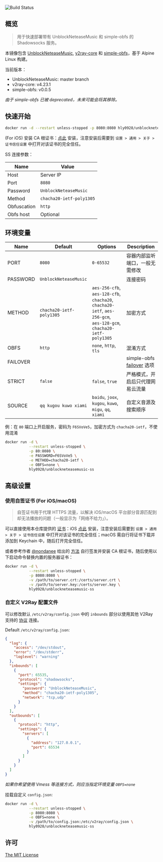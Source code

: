 ![Build Status](https://img.shields.io/docker/cloud/build/hly0928/unblockneteasemusic-ss?color=%23429be6&style=flat-square)

## 概览

> 用于快速部署带有 UnblockNeteaseMusic 和 simple-obfs 的 Shadowsocks 服务。

本镜像包含 [UnblockNeteaseMusic](https://github.com/nondanee/UnblockNeteaseMusic), [v2ray-core](https://github.com/v2ray/v2ray-core) 和 [simple-obfs](https://github.com/shadowsocks/simple-obfs)，基于 Alpine Linux 构建。

当前版本：
- UnblockNeteaseMusic: master branch
- v2ray-core: v4.23.1
- simple-obfs: v0.0.5

*由于 simple-obfs 已被 deprecated，未来可能会将其移除。*

## 快速开始

```bash
docker run -d --restart unless-stopped -p 8080:8080 hly0928/unblockneteasemusic-ss
```

(For iOS) 安装 CA 根证书：[点此](https://raw.githubusercontent.com/hly0928/Docker-UnblockNeteaseMusic-ss/master/certs/ca.crt) 安装，注意安装后需要到 `设置 > 通用 > 关于 > 证书信任设置` 中打开对该证书的完全信任。

SS 连接参数：

|Name|Value|
|---|---|
|Host|Server IP|
|Port|`8080`|
|Password|`UnblockNeteaseMusic`|
|Method|`chacha20-ietf-poly1305`|
|Obfuscation|`http`|
|Obfs host|Optional|

## 环境变量

|Name|Default|Options|Description|
|---|---|---|---|
|PORT|`8080`|`0-65532`|容器内部监听端口，一般无需修改|
|PASSWORD|`UnblockNeteaseMusic`||连接密码|
|METHOD|`chacha20-ietf-poly1305`|`aes-256-cfb`, `aes-128-cfb`, `chacha20`, `chacha20-ietf`, `aes-256-gcm`, `aes-128-gcm`, `chacha20-ietf-poly1305`|加密方式|
|OBFS|`http`|`none`, `http`, `tls`|混淆方式|
|FAILOVER|||simple-obfs [failover](https://github.com/shadowsocks/simple-obfs#coexist-with-an-actual-web-server) 选项|
|STRICT|`false`|`false`, `true`|严格模式，开启后只代理网易云流量|
|SOURCE|`qq kugou kuwo xiami`|`baidu`, `joox`, `kugou`, `kuwo`, `migu`, `qq`, `xiami`|自定义音源及搜索顺序|

例：在 `80` 端口上开启服务，密码为 `F6SVoVe5`，加密方式为 `chacha20-ietf`，不使用混淆

```bash
docker run -d \
           --restart unless-stopped \
           -p 80:8080 \
           -e PASSWORD=F6SVoVe5 \
           -e METHOD=chacha20-ietf \
           -e OBFS=none \
           hly0928/unblockneteasemusic-ss
```

## 高级设置

### 使用自签证书 (For iOS/macOS)

> 自签证书用于代理 HTTPS 流量，以解决 iOS/macOS 平台部分音源匹配到却无法播放的问题（一般显示为「网络不给力」）。

可以直接使用本仓库提供的 [证书](https://github.com/hly0928/Docker-UnblockNeteaseMusic-ss/tree/master/certs)：iOS [点此](https://raw.githubusercontent.com/hly0928/Docker-UnblockNeteaseMusic-ss/master/certs/ca.crt) 安装，注意安装后需要到 `设置 > 通用 > 关于 > 证书信任设置` 中打开对该证书的完全信任；macOS 需自行将证书下载并添加到 Keychain 中，随后打开完全信任。

或者参考作者 [@nondanee](https://github.com/nondanee) 给出的 [方法](https://github.com/nondanee/UnblockNeteaseMusic/issues/48#issuecomment-477870013) 自行签发并安装 CA 根证书，随后使用以下启动命令替换内置的服务器证书：

```bash
docker run -d \
           --restart unless-stopped \
           -p 8080:8080 \
           -v /path/to/server.crt:/certs/server.crt \
           -v /path/to/server.key:/certs/server.key \
           hly0928/unblockneteasemusic-ss
```

### 自定义 V2Ray 配置文件

可以修改默认 `/etc/v2ray/config.json` 中的 `inbounds` 部分以使用其他 V2Ray 支持的 [协议](https://www.v2fly.org/chapter_02/02_protocols.html) 连接。

Default `/etc/v2ray/config.json`:

```json
{
  "log": {
    "access": "/dev/stdout",
    "error": "/dev/stderr",
    "loglevel": "warning"
  },
  "inbounds": [
    {
      "port": 65535,
      "protocol": "shadowsocks",
      "settings": {
        "password": "UnblockNeteaseMusic",
        "method": "chacha20-ietf-poly1305",
        "network": "tcp,udp"
      }
    }
  ],
  "outbounds": [
    {
      "protocol": "http",
      "settings": {
        "servers": [
          {
            "address": "127.0.0.1",
            "port": 65534
          }
        ]
      }
    }
  ] 
}
```

*如果你希望使用 Vmess 等连接方式，则应当指定环境变量 `OBFS=none`*

挂载自定义 `config.json`:

```bash
docker run -d \
           --restart unless-stopped \
           -p 8080:8080 \
           -e OBFS=none \
           -v /path/to/config.json:/etc/v2ray/config.json \
           hly0928/unblockneteasemusic-ss
```

## 许可

[The MIT License](https://github.com/hly0928/Docker-UnblockNeteaseMusic-ss/blob/master/LICENSE)
